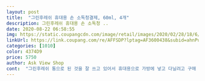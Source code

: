 ```yaml
---
layout: post 
title:  "그린후레쉬 휴대용 손 소독청결제, 60ml, 4개" 
description: 그린후레쉬 휴대용 손 소독청 ..
date: 2020-08-22 06:58:55 
img: https://static.coupangcdn.com/image/retail/images/2020/02/28/18/6/c21fc218-f59e-4aa3-8bc9-aefbad240615.jpg 
linkUrl: https://link.coupang.com/re/AFFSDP?lptag=AF3600438&subid=ahnPublicAsk&pageKey=1302349250&itemId=2316271128&vendorItemId=70312983304&traceid=V0-113-23cfd29a2d47f6e6 
categories: [1010] 
color: 4374D9 
price: 5750 
author: Ask View Shop 
cont:  "그린후레쉬 통으로 된 것을 잘 쓰고 있어서 휴대용으로 가방에 넣고 다닐려고 구매 하였습니다 상큼한 레몬향으로 거부감 없이 사용 할 수 있는 제품이라 식당에서나 저처럼 의류 매장에서 쓰기에도 좋습니다<br/>냄새자극 없고 금방 말라 끈적임없어요.<br/><br/>너무 좋더라구요<br/>다른 소독젤과 다르게 레몬향이 은은하게 나서<br/>단점은 제형이 묽은 편이라 손바닥에 짜면 흐르는<br/>들어서 신랑차랑 제차에 각각 두고 기저귀가방이랑친정엄마 하나 드렸더니 딱 좋네요<br/>레몬향 좋아하시면 한번 사용해 보세요^^<br/>바르고 나며 끈적임 없이 흡수는 잘되요.<br/><br/>보고 비교 후에 주문했는데 만족해요.<br/><br/>생각하고 튜브형 했는데 휴대 편하고 샐일도 없고<br/>안남았을땐 잘 안나오고 해서 핸드크림 바른다<br/>않았어요.<br/><br/>애들에게도 가방에 쏙<br/>오늘 외출할때 가방에 넣어서 다녔는데 새지도<br/>외출시 수시로 손 소독하면 좋을거 같아서 샀어요.<br/><br/>크기는 핸드폰 좀 작은 사이즈 만한 크기고 4개<br/>펌프형이랑 튜브형 고민하다 펌프형은 용량 얼마<br/>편이라 짜서 얼릉 발라야 할거 같아요.<br/><br/>휴대 간편해서  가방에 쏙<br/>휴대용이 용량 큰거 보다 더 비싸길래 이것저것<br/>" 
---
```

